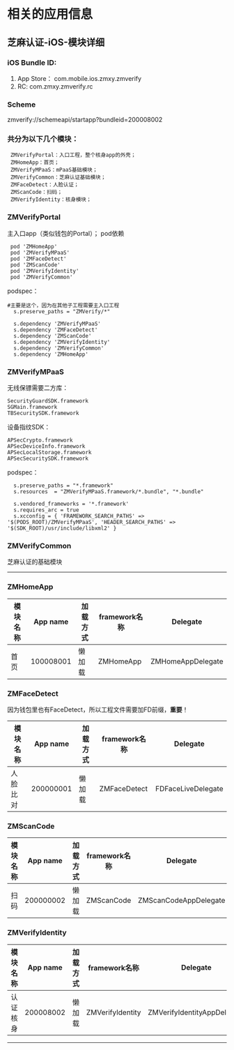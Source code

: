 # 相关的应用信息
##  **芝麻认证-iOS-模块详细**

### iOS Bundle ID:
 1. App Store： com.mobile.ios.zmxy.zmverify
 2. RC: com.zmxy.zmverify.rc

### Scheme
zmverify://schemeapi/startapp?bundleid=200008002

###  共分为以下几个模块：
```
 ZMVerifyPortal：入口工程，整个核身app的外壳；
 ZMHomeApp：首页；
 ZMVerifyMPaaS：mPaaS基础模块；
 ZMVerifyCommon：芝麻认证基础模块；
 ZMFaceDetect：人脸认证；
 ZMScanCode：扫码；
 ZMVerifyIdentity：核身模块；
```

### **ZMVerifyPortal**
主入口app（类似钱包的Portal）；
pod依赖
```
 pod 'ZMHomeApp'
 pod 'ZMVerifyMPaaS'
 pod 'ZMFaceDetect'
 pod 'ZMScanCode'
 pod 'ZMVerifyIdentity'
 pod 'ZMVerifyCommon'
```

podspec：
```
#主要是这个，因为在其他子工程需要主入口工程
  s.preserve_paths = "ZMVerify/*" 

  s.dependency 'ZMVerifyMPaaS'
  s.dependency 'ZMFaceDetect'
  s.dependency 'ZMScanCode'
  s.dependency 'ZMVerifyIdentity'
  s.dependency 'ZMVerifyCommon'
  s.dependency 'ZMHomeApp'
```

### **ZMVerifyMPaaS**
无线保镖需要二方库：

```
SecurityGuardSDK.framework
SGMain.framework
TBSecuritySDK.framework

```

设备指纹SDK：

```
APSecCrypto.framework
APSecDeviceInfo.framework
APSecLocalStorage.framework
APSecSecuritySDK.framework

```


podspec：

```
  s.preserve_paths = "*.framework"
  s.resources  = "ZMVerifyMPaaS.framework/*.bundle", "*.bundle"

  s.vendored_frameworks = '*.framework'
  s.requires_arc = true
  s.xcconfig = { 'FRAMEWORK_SEARCH_PATHS' => '$(PODS_ROOT)/ZMVerifyMPaaS', 'HEADER_SEARCH_PATHS' => '$(SDK_ROOT)/usr/include/libxml2' }

```

### **ZMVerifyCommon**

芝麻认证的基础模块

---


### **ZMHomeApp**

| 模块名称 | App name | 加载方式 | framework名称 | Delegate |
|---|---|---|---|---|
| 首页 | 100008001 | 懒加载 | ZMHomeApp | ZMHomeAppDelegate |

### **ZMFaceDetect**

因为钱包里也有FaceDetect，所以工程文件需要加FD前缀，__**重要**__！

| 模块名称 | App name | 加载方式 | framework名称 | Delegate |
|---|---|---|---|---|
| 人脸比对 | 200000001 | 懒加载 | ZMFaceDetect | FDFaceLiveDelegate |


### **ZMScanCode**

| 模块名称 | App name | 加载方式 | framework名称 | Delegate |
|---|---|---|---|---|
| 扫码 | 200000002 | 懒加载 | ZMScanCode | ZMScanCodeAppDelegate |



### **ZMVerifyIdentity**

| 模块名称 | App name | 加载方式 | framework名称 | Delegate |
|---|---|---|---|---|
| 认证核身 | 200008002 | 懒加载 | ZMVerifyIdentity | ZMVerifyIdentityAppDelegate |


---

<br><br>


